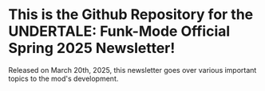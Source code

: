 # This is the Github Repository for the UNDERTALE: Funk-Mode Official Spring 2025 Newsletter! 
Released on March 20th, 2025, this newsletter goes over various important topics to the mod's development.
